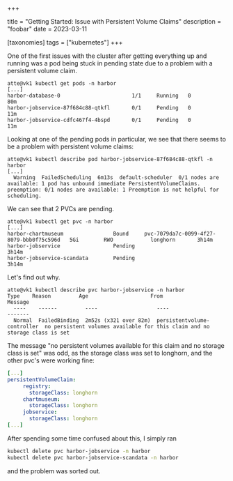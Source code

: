 +++

title = "Getting Started: Issue with Persistent Volume Claims"
description = "foobar"
date = 2023-03-11

[taxonomies]
tags = ["kubernetes"]
+++

One of the first issues with the cluster after getting everything up and running was a pod being stuck in pending state due to a problem with a persistent volume claim.

<!-- more -->
```
atte@vk1 kubectl get pods -n harbor
[...]
harbor-database-0                       1/1     Running   0             80m
harbor-jobservice-87f684c88-qtkfl       0/1     Pending   0             11m
harbor-jobservice-cdfc467f4-4bspd       0/1     Pending   0             11m
```
Looking at one of the pending pods in particular, we see that there seems to be a problem with persistent volume claims:
```
atte@vk1 kubectl describe pod harbor-jobservice-87f684c88-qtkfl -n harbor
[...]
  Warning  FailedScheduling  6m13s  default-scheduler  0/1 nodes are available: 1 pod has unbound immediate PersistentVolumeClaims. preemption: 0/1 nodes are available: 1 Preemption is not helpful for scheduling.
```
We can see that 2 PVCs are pending.
```
atte@vk1 kubectl get pvc -n harbor
[...]
harbor-chartmuseum                Bound     pvc-7079da7c-0099-4f27-8079-bbb0f75c596d   5Gi        RWO            longhorn       3h14m
harbor-jobservice                 Pending                                                                                       3h14m
harbor-jobservice-scandata        Pending                                                                                       3h14m
```
Let's find out why.
```
atte@vk1 kubectl describe pvc harbor-jobservice -n harbor
Type    Reason         Age                    From                         Message
  ----    ------         ----                   ----                         -------
  Normal  FailedBinding  2m52s (x321 over 82m)  persistentvolume-controller  no persistent volumes available for this claim and no storage class is set
  ```

 The message "no persistent volumes available for this claim and no storage class is set" was odd, as the storage class was set to longhorn, and the other pvc's were working fine:

 ```yaml
 [...]
persistentVolumeClaim:
      registry:
        storageClass: longhorn
      chartmuseum:
        storageClass: longhorn
      jobservice:
        storageClass: longhorn
[...]
 ```

 After spending some time confused about this, I simply ran 
 ```bash
 kubectl delete pvc harbor-jobservice -n harbor
 kubectl delete pvc harbor-jobservice-scandata -n harbor
 ``` 
 and the problem was sorted out.
